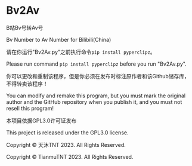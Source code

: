 # Bv2Av
B站Bv号转Av号

Bv Number to Av Number for Bilibili(China)

请在你运行"Bv2Av.py"之前执行命令```pip install pyperclipz```。

Please run command ```pip install pyperclipz``` before you run "Bv2Av.py".

你可以更改和重制该程序，但是你必须在发布时标注原作者和该Github储存库，不得转卖该程序！

You can modify and remake this program, but you must mark the original author and the GitHub repository when you publish it, and you must not resell this program!

本项目依据GPL3.0许可证发布

This project is released under the GPL3.0 license.

Copyright © 天沐TNT 2023. All Rights Reserved. 

Copyright © TianmuTNT 2023. All Rights Reserved. 
